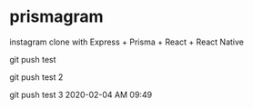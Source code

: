 # prismagram
instagram clone with Express + Prisma + React + React Native

git push test

git push test 2 

git push test 3 2020-02-04 AM 09:49